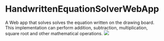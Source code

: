 # HandwrittenEquationSolverWebApp
A Web app that solves solves the equation written on the drawing board. This implementation can perform addition, subtraction, multiplication, square root and other mathematical operations.
![](https://imgur.com/eCtjX87)
